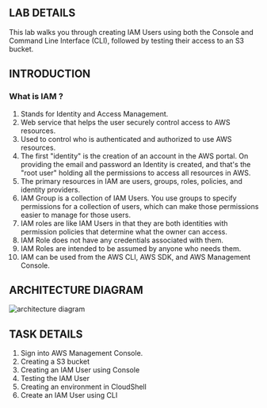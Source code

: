 <H2> LAB DETAILS </h2>


This lab walks you through creating IAM Users using both the Console and Command Line Interface (CLI), followed by testing their access to an S3 bucket.

<H2> INTRODUCTION </h2>
<h3> What is IAM ? </h3>

<ol>

<li>	Stands for Identity and Access Management. </li>
<li>	Web service that helps the user securely control access to AWS resources. </li>
<li>	Used to control who is authenticated and authorized to use AWS resources. </li>
<li>	The first "identity" is the creation of an account in the AWS portal.  On providing the email and password an Identity is created, and that's the "root user" holding all the permissions to access all resources in AWS. </li>
<li>	The primary resources in IAM are users, groups, roles, policies, and identity providers. </li>
<li>    IAM Group is a collection of IAM Users. You use groups to specify permissions for a collection of users, which can make those permissions easier to manage for those users. </li>
<li>	IAM roles are like IAM Users in that they are both identities with permission policies that determine what the owner can access. </li>
<li>	IAM Role does not have any credentials associated with them. </li>
<li>	IAM Roles are intended to be assumed by anyone who needs them.</li>
<li>	IAM can be used from the AWS CLI, AWS SDK, and AWS Management Console. </li>

</ol>


<H2> ARCHITECTURE DIAGRAM </h2>

![architecture diagram](https://github.com/user-attachments/assets/660a5f83-8407-4141-899b-c1a46fa23803)



<h2> TASK DETAILS </h2>

<ol>
<li>	Sign into AWS Management Console. </li>
<li>	Creating a S3 bucket </li>
<li>	Creating an IAM User using Console </li>
<li>	Testing the IAM User </li>
<li>	Creating an environment in CloudShell </li>
<li>	Create an IAM User using CLI </li>
</ol>

  



